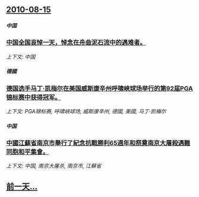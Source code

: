 ## [2010-08-15](/news/2010/08/15/index.md)

##### 中国
### [ 中国全国哀悼一天，悼念在舟曲泥石流中的遇难者。](/news/2010/08/15/中国全国哀悼一天-悼念在舟曲泥石流中的遇难者.md)
_上下文: 中国_

##### 德國
### [ 德国选手马丁·凯梅尔在美国威斯康辛州呼啸峡球场举行的第92届PGA锦标赛中获得冠军。](/news/2010/08/15/德国选手马丁-凯梅尔在美国威斯康辛州呼啸峡球场举行的第92届PGA锦标赛中获得冠军.md)
_上下文: PGA锦标赛, 呼啸峡球场, 威斯康辛州, 德國, 美國, 马丁·凯梅尔_

##### 中国
### [ 中國江蘇省南京市舉行了紀念抗戰勝利65週年和祭奠南京大屠殺遇難同胞和平集會。](/news/2010/08/15/中國江蘇省南京市舉行了紀念抗戰勝利65週年和祭奠南京大屠殺遇難同胞和平集會.md)
_上下文: 中国, 南京大屠杀, 南京市, 江蘇省_

## [前一天...](/news/2010/08/14/index.md)

